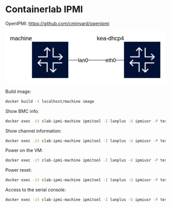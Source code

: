 # Containerlab IPMI

OpenIPMI: https://github.com/cminyard/openipmi

![Topology](topology.png)

Build image:
```bash
docker build -t localhost/machine image
```

Show BMC info:
```bash
docker exec -it clab-ipmi-machine ipmitool -I lanplus -U ipmiusr -P test -p 9001 -H 127.0.0.1 mc info
```

Show channel information:
```bash
docker exec -it clab-ipmi-machine ipmitool -I lanplus -U ipmiusr -P test -p 9001 -H 127.0.0.1 lan print 1
```

Power on the VM:
```bash
docker exec -it clab-ipmi-machine ipmitool -I lanplus -U ipmiusr -P test -p 9001 -H 127.0.0.1 chassis power on
```

Power reset:
```bash
docker exec -it clab-ipmi-machine ipmitool -I lanplus -U ipmiusr -P test -p 9001 -H 127.0.0.1 chassis power reset
```

Access to the serial console:
```bash
docker exec -it clab-ipmi-machine ipmitool -I lanplus -U ipmiusr -P test -H 127.0.0.1 -p 9001 sol activate
```
